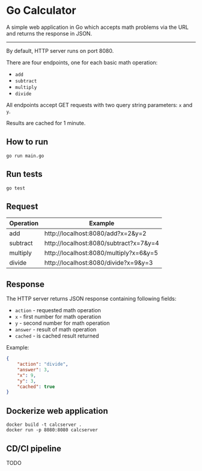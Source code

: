# Go Calculator
A simple web application in Go which accepts math problems via the URL and returns the response in JSON.

---

By default, HTTP server runs on port 8080.

There are four endpoints, one for each basic math operation:
- `add`
- `subtract`
- `multiply`
- `divide`

All endpoints accept GET requests with two query string parameters: `x` and `y`.

Results are cached for 1 minute.

## How to run
`go run main.go`

## Run tests
`go test`

## Request

| Operation      | Example |
| ----------- | ----------- |
| add      | http://localhost:8080/add?x=2&y=2       |
| subtract   | http://localhost:8080/subtract?x=7&y=4 |
| multiply   | http://localhost:8080/multiply?x=6&y=5 |
| divide   | http://localhost:8080/divide?x=9&y=3 |

## Response
The HTTP server returns JSON response containing following fields:
- `action` - requested math operation 
- `x` - first number for math operation
- `y` - second number for math operation
- `answer` - result of math operation
- `cached` - is cached result returned

Example:
```json
{
    "action": "divide",
    "answer": 3,
    "x": 9,
    "y": 3,
    "cached": true
}
```

## Dockerize web application
```
docker build -t calcserver .
docker run -p 8080:8080 calcserver
```

## CD/CI pipeline
TODO
